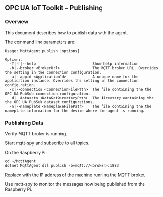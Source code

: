 ﻿## OPC UA IoT Toolkit – Publishing
### Overview
This document describes how to publish data with the agent.

The command line parameters are:
```
Usage: MqttAgent publish [options]

Options:
  -?|-h|--help                          Show help information
  -b|--broker <BrokerUrl>               The MQTT broker URL. Overrides the setting in the connection configuration.
  -a|--appid <ApplicationId>            A unique name for the application instance. Overrides the setting in the connection configuration.
  -c|--connection <ConnectionFilePath>  The file containing the the OPC UA PubSub connection configuration.
  -d|--datasets <DataSetDirectoryPath>  The directory containing the the OPC UA PubSub dataset configurations.
  -n|--nameplate <NameplaceFilePath>    The file containing the the nameplate information for the device where the agent is running.
```
### Publishing Data
Verify MQTT broker is running. 

Start mqtt-spy and subscribe to all topics. 

On the Raspberry Pi:
```
cd ~/MqttAgent
dotnet MqttAgent.dll publish -b=mqtt://<broker>:1883
```
Replace <broker> with the IP address of the machine running the MQTT broker. 

Use mqtt-spy to monitor the messages now being published from the Raspberry Pi. 
